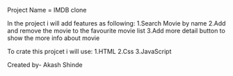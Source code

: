 Project Name = IMDB clone

In the project i will add features as following:
   1.Search Movie by name
   2.Add and remove the movie to the favourite movie list
   3.Add more detail button to show the more info about movie

To crate this projcet i will use:
    1.HTML
    2.Css
    3.JavaScript

Created by- Akash Shinde       